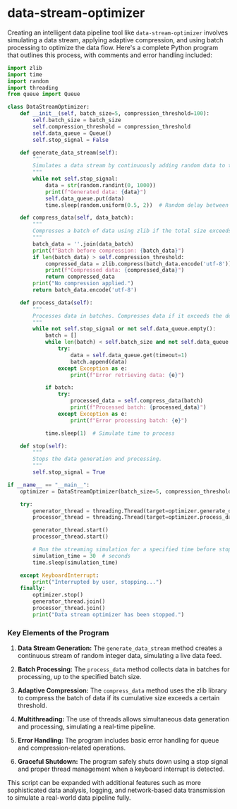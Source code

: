 # data-stream-optimizer

Creating an intelligent data pipeline tool like `data-stream-optimizer` involves simulating a data stream, applying adaptive compression, and using batch processing to optimize the data flow. Here's a complete Python program that outlines this process, with comments and error handling included:

```python
import zlib
import time
import random
import threading
from queue import Queue

class DataStreamOptimizer:
    def __init__(self, batch_size=5, compression_threshold=100):
        self.batch_size = batch_size
        self.compression_threshold = compression_threshold
        self.data_queue = Queue()
        self.stop_signal = False

    def generate_data_stream(self):
        """
        Simulates a data stream by continuously adding random data to the queue.
        """
        while not self.stop_signal:
            data = str(random.randint(0, 1000))
            print(f"Generated data: {data}")
            self.data_queue.put(data)
            time.sleep(random.uniform(0.5, 2))  # Random delay between data points

    def compress_data(self, data_batch):
        """
        Compresses a batch of data using zlib if the total size exceeds the threshold.
        """
        batch_data = ''.join(data_batch)
        print(f"Batch before compression: {batch_data}")
        if len(batch_data) > self.compression_threshold:
            compressed_data = zlib.compress(batch_data.encode('utf-8'))
            print(f"Compressed data: {compressed_data}")
            return compressed_data
        print("No compression applied.")
        return batch_data.encode('utf-8')

    def process_data(self):
        """
        Processes data in batches. Compresses data if it exceeds the defined threshold.
        """
        while not self.stop_signal or not self.data_queue.empty():
            batch = []
            while len(batch) < self.batch_size and not self.data_queue.empty():
                try:
                    data = self.data_queue.get(timeout=1)
                    batch.append(data)
                except Exception as e:
                    print(f"Error retrieving data: {e}")

            if batch:
                try:
                    processed_data = self.compress_data(batch)
                    print(f"Processed batch: {processed_data}")
                except Exception as e:
                    print(f"Error processing batch: {e}")

            time.sleep(1)  # Simulate time to process

    def stop(self):
        """
        Stops the data generation and processing.
        """
        self.stop_signal = True

if __name__ == "__main__":
    optimizer = DataStreamOptimizer(batch_size=5, compression_threshold=20)

    try:
        generator_thread = threading.Thread(target=optimizer.generate_data_stream)
        processor_thread = threading.Thread(target=optimizer.process_data)

        generator_thread.start()
        processor_thread.start()

        # Run the streaming simulation for a specified time before stopping
        simulation_time = 30  # seconds
        time.sleep(simulation_time)

    except KeyboardInterrupt:
        print("Interrupted by user, stopping...")
    finally:
        optimizer.stop()
        generator_thread.join()
        processor_thread.join()
        print("Data stream optimizer has been stopped.")
```

### Key Elements of the Program

1. **Data Stream Generation:** The `generate_data_stream` method creates a continuous stream of random integer data, simulating a live data feed.

2. **Batch Processing:** The `process_data` method collects data in batches for processing, up to the specified batch size.

3. **Adaptive Compression:** The `compress_data` method uses the zlib library to compress the batch of data if its cumulative size exceeds a certain threshold.

4. **Multithreading:** The use of threads allows simultaneous data generation and processing, simulating a real-time pipeline.

5. **Error Handling:** The program includes basic error handling for queue and compression-related operations.

6. **Graceful Shutdown:** The program safely shuts down using a stop signal and proper thread management when a keyboard interrupt is detected.

This script can be expanded with additional features such as more sophisticated data analysis, logging, and network-based data transmission to simulate a real-world data pipeline fully.